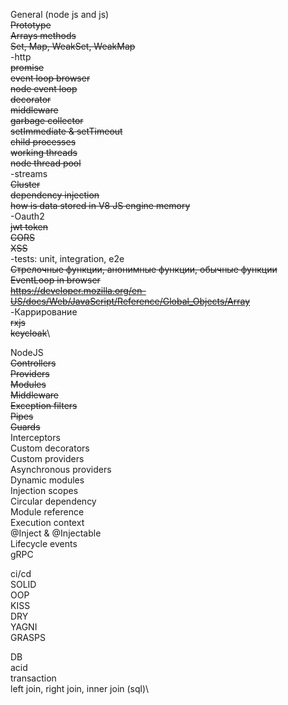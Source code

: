 General (node js and js) \
~~Prototype~~\
~~Arrays methods~~\
~~Set, Map, WeakSet, WeakMap~~\
-http\
~~promise~~\
~~event loop browser~~\
~~node event loop~~\
~~decorator~~\
~~middleware~~\
~~garbage collector~~\
~~setImmediate & setTimeout~~\
~~child processes~~\
~~working threads~~\
~~node thread pool~~\
-streams\
~~Cluster~~\
~~dependency injection~~\
~~how is data stored in V8 JS engine memory~~\
-Oauth2\
~~jwt token~~\
~~CORS~~\
~~XSS~~\
-tests: unit, integration, e2e\
~~Стрелочные функции, анонимные функции, обычные функции~~\
~~EventLoop in browser~~\
~~https://developer.mozilla.org/en-US/docs/Web/JavaScript/Reference/Global_Objects/Array~~ \
-Каррирование\
~~rxjs~~\
~~keycloak~~\

NodeJS\
~~Controllers~~\
~~Providers~~\
~~Modules~~\
~~Middleware~~\
~~Exception filters~~\
~~Pipes~~\
~~Guards~~\
Interceptors\
Custom decorators\
Custom providers\
Asynchronous providers\
Dynamic modules\
Injection scopes\
Circular dependency\
Module reference\
Execution context\
@Inject & @Injectable\
Lifecycle events\
gRPC

ci/cd\
SOLID\
OOP\
KISS\
DRY\
YAGNI\
GRASPS

DB\
acid\
transaction\
left join, right join, inner join (sql)\
